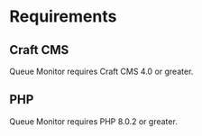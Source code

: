 # Requirements

## Craft CMS
Queue Monitor requires Craft CMS 4.0 or greater.

## PHP
Queue Monitor requires PHP 8.0.2 or greater.
